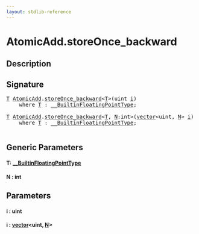 ```yaml
---
layout: stdlib-reference
---
```


# AtomicAdd\.storeOnce\_backward

## Description





## Signature 

<pre>
<a href="storeonce_backward-5.html#typeparam-T" class="code_type">T</a> <a href="../types/atomicadd-06/index.html" class="code_type">AtomicAdd</a>.<a href="storeonce_backward-5.html">storeOnce_backward</a>&lt;<a href="storeonce_backward-5.html#typeparam-T" class="code_type">T</a>&gt;(<span class="code_keyword">uint</span> <a href="storeonce_backward-5.html#decl-i" class="code_param">i</a>)
    <span class='code_keyword'>where</span> <a href="storeonce_backward-5.html#typeparam-T" class="code_type">T</a> : <a href="../interfaces/0_builtinfloatingpointtype-029hm/index.html" class="code_type">__BuiltinFloatingPointType</a>;

<a href="storeonce_backward-5.html#typeparam-T" class="code_type">T</a> <a href="../types/atomicadd-06/index.html" class="code_type">AtomicAdd</a>.<a href="storeonce_backward-5.html">storeOnce_backward</a>&lt;<a href="storeonce_backward-5.html#typeparam-T" class="code_type">T</a>, <a href="storeonce_backward-5.html#decl-N" class="code_var">N</a>:<span class="code_keyword">int</span>&gt;(<a href="../types/vector/index.html" class="code_type">vector</a>&lt;<span class="code_keyword">uint</span>, <a href="storeonce_backward-5.html#decl-N" class="code_var">N</a>&gt; <a href="storeonce_backward-5.html#decl-i" class="code_param">i</a>)
    <span class='code_keyword'>where</span> <a href="storeonce_backward-5.html#typeparam-T" class="code_type">T</a> : <a href="../interfaces/0_builtinfloatingpointtype-029hm/index.html" class="code_type">__BuiltinFloatingPointType</a>;

</pre>

## Generic Parameters

####  <a id="typeparam-T"></a>T: [\_\_BuiltinFloatingPointType](../interfaces/0_builtinfloatingpointtype-029hm/index.html)
####  <a id="decl-N"></a>N  : int

## Parameters

####  <a id="decl-i"></a>i  : uint
####  <a id="decl-i"></a>i  : [vector](../types/vector/index.html)\<uint, [N](../types/vector/index.html#decl-N)\>

